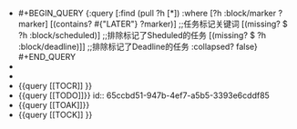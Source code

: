 - #+BEGIN_QUERY
     {:query [:find (pull ?h [*])
              :where
              [?h :block/marker ?marker]
              [(contains? #{"LATER"} ?marker)]  ;;任务标记关键词
              [(missing? $ ?h  :block/scheduled)]  ;;排除标记了Sheduled的任务
       [(missing? $ ?h  :block/deadline)]]  ;;排除标记了Deadline的任务
      :collapsed? false}  
  #+END_QUERY
-
-
- {{query [[TOCR]] }}
- {{query [[TODO]]}}
  id:: 65ccbd51-947b-4ef7-a5b5-3393e6cddf85
- {{query [[TOAK]]}}
- {{query [[TOCK]] }}